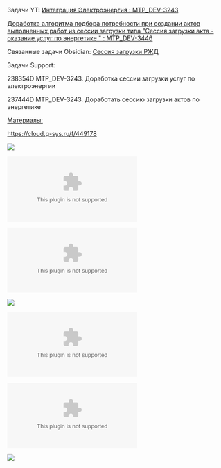 Задачи YT:
[Интеграция Электроэнергия : MTP_DEV-3243](https://yt.surgutneftegas.ru:4443/issue/MTP_DEV-3243)

[Доработка алгоритма подбора потребности при создании актов выполненных работ из сессии загрузки типа "Сессия загрузки акта - оказание услуг по энергетике " : MTP_DEV-3446](https://yt.surgutneftegas.ru:4443/issue/MTP_DEV-3446)

Связанные задачи Obsidian:
[Сессия загрузки РЖД](Сессия%20загрузки%20РЖД.md)

Задачи Support:
<p>238354D MTP_DEV-3243. Доработка сессии загрузки услуг по электроэнергии</p>
<p>237444D MTP_DEV-3243. Доработать сессию загрузки актов по энергетике</p>

<u>Материалы:</u>

https://cloud.g-sys.ru/f/449178

![](Pasted%20image%2020250804153915.png)

![](Проект%20ТТ%20по%20интеграции%20(ЭЭ)%20v1.docx)

![](Поля%20соответствия%20по%20услугам%20ЭЭ%20SAP-Global.xlsx)

![](Pasted%20image%2020250811162647.png)

![](Проект%20ТТ%20по%20интеграции%20(ЭЭ)%20v2.docx)

![](Поля%20соответствия%20по%20услугам%20ЭЭ%20SAP-Global%20v2.xlsx)

![](Pasted%20image%2020250929090218.png)











